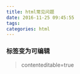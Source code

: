 ```yaml
---
title: html常见问题
date: 2016-11-25 09:45:55
tags:
categories: html
---
```


### 标签变为可编辑
> contenteditable=true